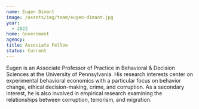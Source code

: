 ```yaml
---
name: Eugen Dimant
image: /assets/img/team/eugen-dimant.jpg
year:
  - 2022
home: Government
agency:
title: Associate Fellow
status: Current
---
```

Eugen is an Associate Professor of Practice in Behavioral & Decision Sciences at the University of Pennsylvania. His research interests center on experimental behavioral economics with a particular focus on behavior change, ethical decision-making, crime, and corruption. As a secondary interest, he is also involved in empirical research examining the relationships between corruption, terrorism, and migration.
